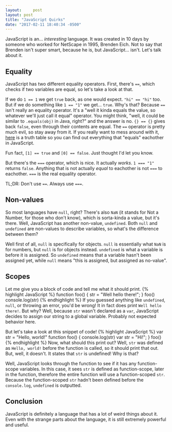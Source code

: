 ```yaml
---
layout:     post
layout: post
title: "JavaScript Quirks"
date: "2017-02-11 18:40:34 -0500"
---
```

JavaScript is an... *interesting* language. It was created in 10 days by someone
who worked for NetScape in 1995, Brenden Eich. Not to say that Brenden isn't
super smart, because he is, but JavaScript... isn't. Let's talk about it.

## Equality
JavaScript has two different equality operators. First, there's `==`, which
checks if two variables are equal, so let's take a look at that.

If we do `1 == 1` we get `true` back, as one would expect. `"hi" == "hi"` too.
But if we do something like `1 == "1"` we get... `true`. Why's that? Because
`==` isn't really an equality operator. It's a "well it kinda equals the value,
so whatever we'll just call it equal" operator. You might think, "well, it could
be similar to `.equals(obj)` in Java, right?" and the answer is no.
`{} == {}` gives back `false`, even through their contents are equal. The `==`
operator is pretty much evil, so stay away from it. If you really want to mess
around with it, [here][equality] is a truth table so you can find out everything
that "equals" eachother in JavaScript.

Fun fact, `[1] == true` and `[0] == false`. Just thought I'd let you know.

But there's the `===` operator, which is nice. It actually *works*.
`1 === "1"` returns `false`. Anything that is not actually *equal* to eachother
is not `===` to eachother. `===` is the real equality operator.

TL;DR: Don't use `==`. Always use `===`.

## Non-values
So most languages have `null`, right? There's also `NaN` (it stands for
Not a Number, for those who don't know), which is sorta-kinda a value,
but it's there. Well, JavaScript has another non-value,
`undefined`. Both `null` and `undefined` are non-values to describe variables,
so what's the difference between them?

Well first of all, `null` is specifically for objects. `null` is essentially
what `NaN` is for numbers, but `null` is for objects instead. `undefined` is
what a variable is before it is assigned. So `undefined` means that a variable
hasn't been assigned yet, while `null` means "this is assigned, but assigned
as no-value".

## Scopes
Let me give you a block of code and tell me what it should print.
{% highlight JavaScript %}
function foo() {
  str = "Well hello there!";
}
foo()
console.log(str)
{% endhighlight %}
If you guessed anything like `undefined`, `null`, or throwing an error, you'd
be wrong! It in fact does print `Well hello there!`. But why? Well, because
`str` wasn't declared as a `var`, JavaScript decides to assign our string to
a global variable. Probably not expected behavior here.

But let's take a look at this snippet of code!
{% highlight JavaScript %}
var str = "Hello, world!"
function foo() {
  console.log(str)
  var str = "Hi!";
}
foo()
{% endhighlight %}
Now, what should this print out? Well, `str` was defined as `Hello, world!`
before the function is called, so it should print that out. But, well, it
doesn't. It states that `str` is undefined! Why is that?

Well, JavaScript looks through the function to see if it has any function-scope
variables. In this case, it sees `str` is defined as function-scope, later in
the function, therefore the entire function will use a function-scoped `str`.
Because the function-scoped `str` hadn't been defined before the `console.log`,
`undefined` is outputted.

## Conclusion
JavaScript is definitely a language that has a lot of weird things about it.
Even with the strange parts about the language, it is still extremely
powerful and useful.

[equality]: https://dorey.github.io/JavaScript-Equality-Table/
